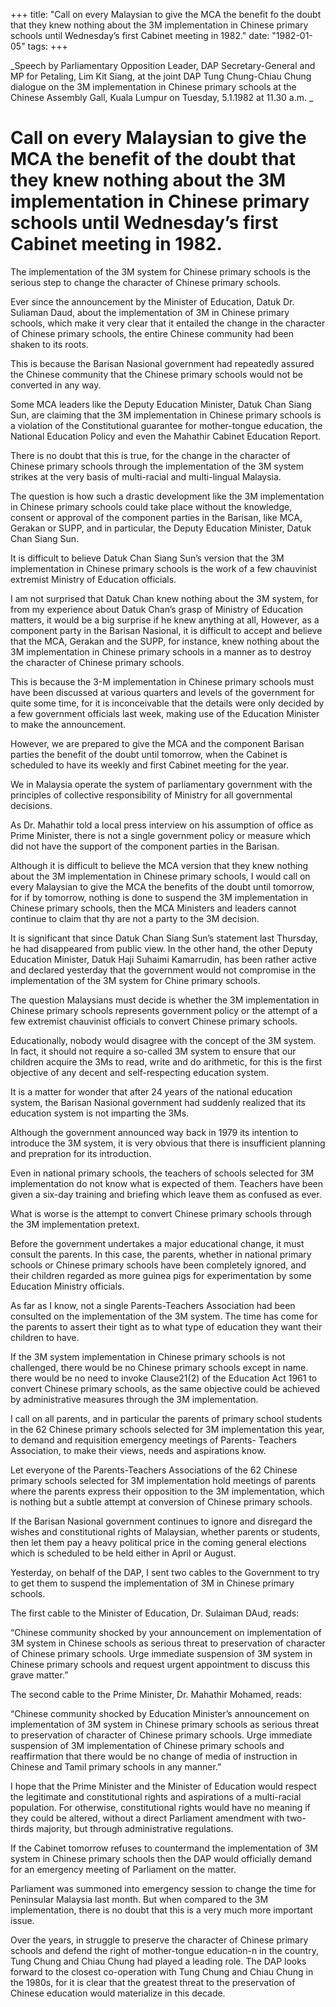 +++ 
title: "Call on every Malaysian to give the MCA the benefit fo the doubt that they knew nothing about the 3M implementation in Chinese primary schools until Wednesday’s first Cabinet meeting in 1982."
date: "1982-01-05"
tags:
+++

_Speech by Parliamentary Opposition Leader, DAP Secretary-General and MP for Petaling, Lim Kit Siang, at the joint DAP Tung Chung-Chiau Chung dialogue on the 3M implementation in Chinese primary schools at the Chinese Assembly Gall, Kuala Lumpur on Tuesday, 5.1.1982 at 11.30 a.m.	_						

# Call on every Malaysian to give the MCA the benefit of the doubt that they knew nothing about the 3M implementation in Chinese primary schools until Wednesday’s first Cabinet meeting in 1982.
					
The implementation of the 3M system for Chinese primary schools is the serious step to change the character of Chinese primary schools.</u>

Ever since the announcement by the Minister of Education, Datuk Dr. Suliaman Daud, about the implementation of 3M in Chinese primary schools, which make it very clear that it entailed the change in the character of Chinese primary schools, the entire Chinese community had been shaken to its roots.

This is because the Barisan Nasional government had repeatedly assured the Chinese community that the Chinese primary schools would not be converted in any way.

Some MCA leaders like the Deputy Education Minister, Datuk Chan Siang Sun, are claiming that the 3M implementation in Chinese primary schools is a violation of the Constitutional guarantee for mother-tongue education, the National Education Policy and even the Mahathir Cabinet Education Report.

There is no doubt that this is true, for the change in the character of Chinese primary schools through the implementation of the 3M system strikes at the very basis of multi-racial and multi-lingual Malaysia.

The question is how such a drastic development like the 3M implementation in Chinese primary schools could take place without the knowledge, consent or approval of the component parties in the Barisan, like MCA, Gerakan or SUPP, and in particular, the Deputy Education Minister, Datuk Chan Siang Sun.


It is difficult to believe Datuk Chan Siang Sun’s version that the 3M implementation in Chinese primary schools is the work of a few chauvinist extremist Ministry of Education officials.

I am not surprised that Datuk Chan knew nothing about the 3M system, for from my experience about Datuk Chan’s grasp of Ministry of Education matters, it would be a big surprise if he knew anything at all, However, as a component party in the Barisan Nasional, it is difficult to accept and believe that the MCA, Gerakan and the SUPP, for instance, knew nothing about the 3M implementation in Chinese primary schools in a manner as to destroy the character of Chinese primary schools.

This is because the 3-M implementation in Chinese primary schools must have been discussed at various quarters and levels of the government for quite some time, for it is inconceivable that the details were only decided by a few government officials last week, making use of the Education Minister to make the announcement.

However, we are prepared to give the MCA and the component Barisan parties the benefit of the doubt until tomorrow, when the Cabinet is scheduled to have its weekly and first Cabinet meeting for the year.

We in Malaysia operate the system of parliamentary government with the principles of collective responsibility of Ministry for all governmental decisions.

As Dr. Mahathir told a local press interview on his assumption of office as Prime Minister, there is not a single government policy or measure which did not have the support of the component parties in the Barisan.

Although it is difficult to believe the MCA version that they knew nothing about the 3M implementation in Chinese primary schools, I would call on every Malaysian to give the MCA the benefits of the doubt until tomorrow, for if by tomorrow, nothing is done to suspend the 3M implementation in Chinese primary schools, then the MCA Ministers and leaders cannot continue to claim that thy are not a party to the 3M decision.

It is significant that since Datuk Chan Siang Sun’s statement last Thursday, he had disappeared from public view. In the other hand, the other Deputy Education Minister, Datuk Haji Suhaimi Kamarrudin, has been rather active and declared yesterday that the government would not compromise in the implementation of the 3M system for Chine primary schools.

The question Malaysians must decide is whether the 3M implementation in Chinese primary schools represents government policy or the attempt of a few extremist chauvinist officials to convert Chinese primary schools.

Educationally, nobody would disagree with the concept of the 3M system. In fact, it should not require a so-called 3M system to ensure that our children acquire the 3Ms to read, write and do arithmetic, for this is the first objective of any decent and self-respecting education system.

It is a matter for wonder that after 24 years of the national education system, the Barisan Nasional government had suddenly realized that its education system is not imparting the 3Ms.

Although the government announced way back in 1979 its intention to introduce the 3M system, it is very obvious that there is insufficient planning and prepration for its introduction.

Even in national primary schools, the teachers of schools selected for 3M implementation do not know what is expected of them. Teachers have been given a six-day training and briefing which leave them as confused as ever.

What is worse is the attempt to convert Chinese primary schools through the 3M implementation pretext.

Before the government undertakes a major educational change, it must consult the parents. In this case, the parents, whether in national primary schools or Chinese primary schools have been completely ignored, and their children regarded as more guinea pigs for experimentation by some Education Ministry officials.

As far as I know, not a single Parents-Teachers Association had been consulted on the implementation of the 3M system. The time has come for the parents to assert their tight as to what type of education they want their children to have.

If the 3M system implementation in Chinese primary schools is not challenged, there would be no Chinese primary schools except in name. there would be no need to invoke Clause21(2) of the Education Act 1961 to convert Chinese primary schools, as the same objective could be achieved by administrative measures through the 3M implementation.

I call on all parents, and in particular the parents of primary school students in the 62 Chinese primary schools selected for 3M implementation this year, to demand and requisition emergency meetings of Parents- Teachers Association, to make their views, needs and aspirations know.

Let everyone of the Parents-Teachers Associations of the 62 Chinese primary schools selected for 3M implementation hold meetings of parents where the parents express their opposition to the 3M implementation, which is nothing but a subtle attempt  at conversion of Chinese primary schools.

If the Barisan Nasional government continues to ignore and disregard the wishes and constitutional rights of Malaysian, whether parents or students, then let them pay a heavy political price in the coming general elections which is scheduled to be held either in April or August.

Yesterday, on behalf of the DAP, I sent two cables to the Government to try to get them to suspend the implementation of 3M in Chinese primary schools.

The first cable to the Minister of Education, Dr. Sulaiman DAud, reads:

“Chinese community shocked by your announcement on implementation of 3M system in Chinese schools as serious threat to preservation of character of Chinese primary schools. Urge immediate suspension of 3M system in Chinese primary schools and request urgent appointment to discuss this grave matter.”

The second cable to the Prime Minister, Dr. Mahathir Mohamed, reads:

“Chinese community shocked by Education Minister’s announcement on implementation of 3M system in Chinese primary schools as serious threat to preservation of character of Chinese primary schools. Urge immediate suspension of 3M implementation of Chinese primary schools and reaffirmation that there would be no change of media of instruction in Chinese and Tamil primary schools in any manner.”

I hope that the Prime Minister and the Minister of Education would respect the legitimate and constitutional rights and aspirations of a multi-racial population. For otherwise, constitutional rights would have no meaning if they could be altered, without a direct Parliament amendment with two-thirds majority, but through administrative regulations.

If the Cabinet tomorrow refuses to countermand the implementation of 3M system in Chinese primary schools then the DAP would officially demand for an emergency meeting of Parliament on the matter.

Parliament was summoned into emergency session to change the time for Peninsular Malaysia last month. But when compared to the 3M implementation, there is no doubt that this is a very much more important issue.

Over the years, in struggle to preserve the character of Chinese primary schools and defend the right of mother-tongue education-n in the country, Tung Chung and Chiau Chung had played a leading role. The DAP looks forward to the closest co-operation with Tung Chung and Chiau Chung in the 1980s, for it is clear that the greatest threat to the preservation of Chinese education would materialize in this decade.
 
